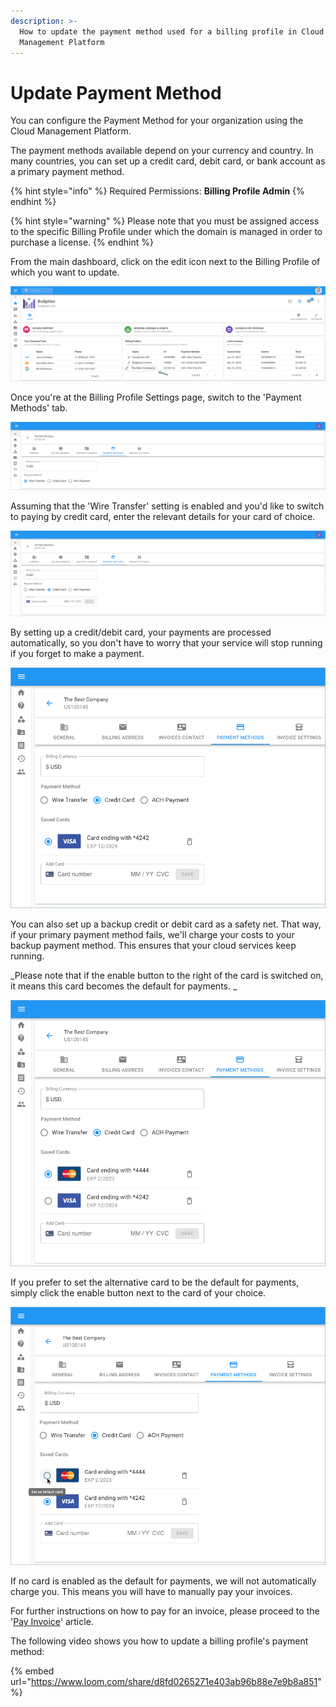```yaml
---
description: >-
  How to update the payment method used for a billing profile in Cloud
  Management Platform
---
```


# Update Payment Method

You can configure the Payment Method for your organization using the Cloud Management Platform.

The payment methods available depend on your currency and country. In many countries, you can set up a credit card, debit card, or bank account as a primary payment method.

{% hint style="info" %}
Required Permissions: **Billing Profile Admin**
{% endhint %}

{% hint style="warning" %}
Please note that you must be assigned access to the specific Billing Profile under which the domain is managed in order to purchase a license.
{% endhint %}

From the main dashboard, click on the edit icon next to the Billing Profile of which you want to update.

![](<../.gitbook/assets/update-billing-profile-2- (4) (4) (1) (3).png>)

Once you're at the Billing Profile Settings page, switch to the 'Payment Methods' tab.

![](../.gitbook/assets/payment-method-1.png)

Assuming that the 'Wire Transfer' setting is enabled and you'd like to switch to paying by credit card, enter the relevant details for your card of choice.

![](../.gitbook/assets/payment-method-2.png)

By setting up a credit/debit card, your payments are processed automatically, so you don't have to worry that your service will stop running if you forget to make a payment.

![](../.gitbook/assets/payment-method-2-1-.png)

You can also set up a backup credit or debit card as a safety net. That way, if your primary payment method fails, we'll charge your costs to your backup payment method. This ensures that your cloud services keep running.

_Please note that if the enable button to the right of the card is switched on, it means this card becomes the default for payments. _

![](../.gitbook/assets/payment-method-4.png)

If you prefer to set the alternative card to be the default for payments, simply click the enable button next to the card of your choice.

![](../.gitbook/assets/payment-method-5.png)

If no card is enabled as the default for payments, we will not automatically charge you. This means you will have to manually pay your invoices. 

For further instructions on how to pay for an invoice, please proceed to the '[Pay Invoice](paying-invoices-with-credit-card-or-ach.md)' article.

The following video shows you how to update a billing profile's payment method:

{% embed url="https://www.loom.com/share/d8fd0265271e403ab96b88e7e9b8a851" %}
